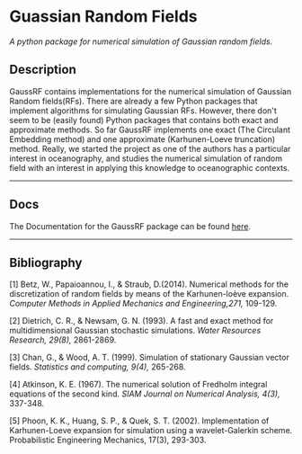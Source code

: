 
# Guassian Random Fields 

*A python package for numerical simulation of Gaussian random fields.*

## Description
GaussRF contains implementations for the numerical simulation of Gaussian Random fields(RFs). There are already a few Python packages that implement algorithms for simulating Gaussian RFs. However, there don't seem to be (easily found) Python packages that contains both exact and approximate methods. So far GaussRF implements one exact (The Circulant Embedding method) and one approximate (Karhunen-Loeve truncation) method. Really, we started the project as one of the authors has a particular interest in oceanography, and studies the numerical simulation of random field with an interest in applying this knowledge to oceanographic contexts.

_________________________

## Docs 
The Documentation for the GaussRF package can be found [here](https://readthedocs.org/).

______________________


Bibliography
------------------
[1] Betz, W., Papaioannou, I., & Straub, D.(2014). Numerical methods for the discretization of random fields by means of the Karhunen-loève expansion. *Computer Methods in Applied Mechanics and Engineering,271,* 109-129.

[2] Dietrich, C. R., & Newsam, G. N. (1993). A fast and exact method for multidimensional Gaussian stochastic simulations. *Water Resources Research, 29(8),* 2861-2869.

[3] Chan, G., & Wood, A. T. (1999). Simulation of stationary Gaussian vector fields. *Statistics and computing, 9(4),* 265-268.

[4] Atkinson, K. E. (1967). The numerical solution of Fredholm integral equations of the second kind. *SIAM Journal on Numerical Analysis, 4(3),* 337-348.

[5] Phoon, K. K., Huang, S. P., & Quek, S. T. (2002). Implementation of Karhunen-Loeve expansion for simulation using a wavelet-Galerkin scheme. Probabilistic Engineering Mechanics, 17(3), 293-303.

 

